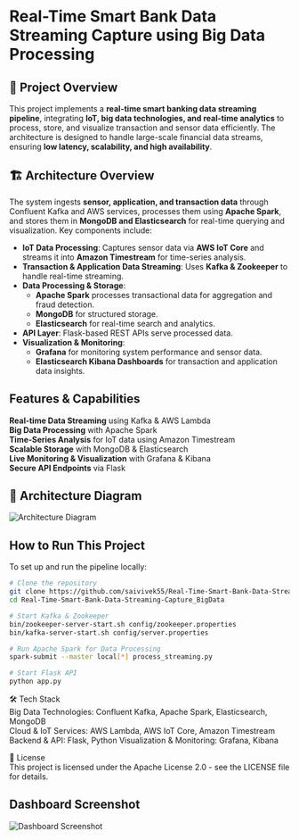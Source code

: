 # Real-Time Smart Bank Data Streaming Capture using Big Data Processing

## 📌 Project Overview
This project implements a **real-time smart banking data streaming pipeline**, integrating **IoT, big data technologies, and real-time analytics** to process, store, and visualize transaction and sensor data efficiently. The architecture is designed to handle large-scale financial data streams, ensuring **low latency, scalability, and high availability**.

## 🏗️ Architecture Overview
The system ingests **sensor, application, and transaction data** through Confluent Kafka and AWS services, processes them using **Apache Spark**, and stores them in **MongoDB and Elasticsearch** for real-time querying and visualization. Key components include:
- **IoT Data Processing**: Captures sensor data via **AWS IoT Core** and streams it into **Amazon Timestream** for time-series analysis.
- **Transaction & Application Data Streaming**: Uses **Kafka & Zookeeper** to handle real-time streaming.
- **Data Processing & Storage**: 
  - **Apache Spark** processes transactional data for aggregation and fraud detection.
  - **MongoDB** for structured storage.
  - **Elasticsearch** for real-time search and analytics.
- **API Layer**: Flask-based REST APIs serve processed data.
- **Visualization & Monitoring**:
  - **Grafana** for monitoring system performance and sensor data.
  - **Elasticsearch Kibana Dashboards** for transaction and application data insights.

## Features & Capabilities
**Real-time Data Streaming** using Kafka & AWS Lambda  
**Big Data Processing** with Apache Spark  
**Time-Series Analysis** for IoT data using Amazon Timestream  
**Scalable Storage** with MongoDB & Elasticsearch  
**Live Monitoring & Visualization** with Grafana & Kibana  
**Secure API Endpoints** via Flask  

## 📌 Architecture Diagram
![Architecture Diagram](Architecture.png)

## How to Run This Project
To set up and run the pipeline locally:

```bash
# Clone the repository
git clone https://github.com/saivivek55/Real-Time-Smart-Bank-Data-Streaming-Capture_BigData.git
cd Real-Time-Smart-Bank-Data-Streaming-Capture_BigData

# Start Kafka & Zookeeper
bin/zookeeper-server-start.sh config/zookeeper.properties
bin/kafka-server-start.sh config/server.properties

# Run Apache Spark for Data Processing
spark-submit --master local[*] process_streaming.py

# Start Flask API
python app.py
```

🛠️ Tech Stack                                                                                                                                                                                                                                        
Big Data Technologies: Confluent Kafka, Apache Spark, Elasticsearch, MongoDB                                                                                                                                                                       
Cloud & IoT Services: AWS Lambda, AWS IoT Core, Amazon Timestream                                                                                                                                                                                          
Backend & API: Flask, Python 
Visualization & Monitoring: Grafana, Kibana                                                                                                                                                                                                                      

📄 License                                                                                                                                                                                                                                                    
This project is licensed under the Apache License 2.0 - see the LICENSE file for details.

## Dashboard Screenshot
![Dashboard Screenshot](NYC_Taxi.jpg)
